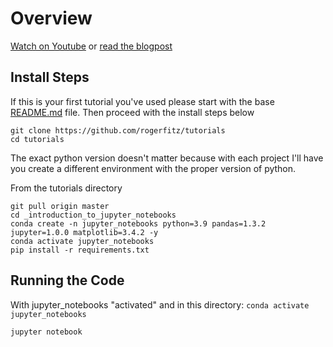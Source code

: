 # Overview
[Watch on Youtube](https://youtu.be/fmJ4h_WAIXI) or [read the blogpost](https://www.ergosum.co/learn-how-to-use-jupyter-while-scraping-dogecoin-prices/)
## Install Steps
If this is your first tutorial you've used please start with the base [README.md](https://github.com/rogerfitz/tutorials/blob/master/README.md) file. Then proceed with the install steps below

```
git clone https://github.com/rogerfitz/tutorials
cd tutorials
```
The exact python version doesn't matter because with each project I'll have you create a different environment with the proper version of python.

From the tutorials directory
```
git pull origin master
cd _introduction_to_jupyter_notebooks
conda create -n jupyter_notebooks python=3.9 pandas=1.3.2 jupyter=1.0.0 matplotlib=3.4.2 -y
conda activate jupyter_notebooks
pip install -r requirements.txt
```

## Running the Code
With jupyter_notebooks "activated" and in this directory: `conda activate jupyter_notebooks`
```
jupyter notebook
```
